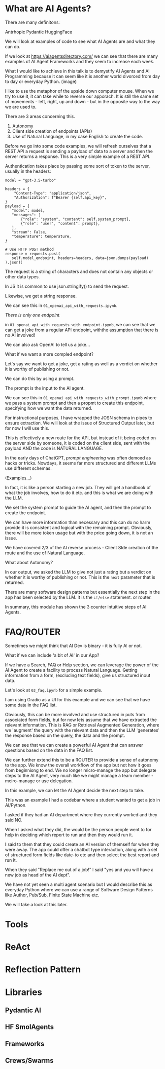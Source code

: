 # What are AI Agents?

There are many definitons:

Antrhopic
Pydantic
HuggingFace

We will look at examples of code to see what AI Agents are and what they can do.

If we look at https://aiagentsdirectory.com/ we can see that there are many examples of AI Agent Frameworks and they seem to increase each week.

What I would like to achieve in this talk is to demystify AI Agents and AI Programming because it can seem like it is another world divorced from day to day or everyday Python. (image)

I like to use the metaphor of the upside down computer mouse. When we try to use it, it can take while to reverse our apporach. It is still the same set of movements - left, right, up and down - but in the opposite way to the way we are used to.

There are 3 areas concerning this.

1. Autonomy
2. Client side creation of endpoints (APIs)
3. Use of Natural Language, in my case English to create the code.

Before we go into some code examples, we will refresh ourselves that a REST API a request is sending a payload of data to a server and then the server returns a response. This is a very simple example of a REST API. 

Authentication takes place by passing some sort of token to the server, usually in the headers:

```
model = "gpt-3.5-turbo"

headers = {
    "Content-Type": "application/json",
    "Authorization": f"Bearer {self.api_key}",
}
payload = {
   "model": model,
   "messages": [
       {"role": "system", "content": self.system_prompt},
       {"role": "user", "content": prompt},
   ],
   "stream": False,
   "temperature": temperature,
}

# Use HTTP POST method
response = requests.post(
   self.model_endpoint, headers=headers, data=json.dumps(payload)
).json()

```

The request is a string of characters and does not contain any objects or other data types.

In JS it is common to use json.stringify() to send the request.

Likewise, we get a string response.

We can see this in `01_openai_api_with_requests.ipynb`.

*There is only one endpoint.*

in `01_openai_api_with_requests_with_endpoint.ipynb`, we can see that we can get a joke from a regular API endpoint, withthe assumption that there is no AI involved!

We can also ask OpenAI to tell us a joke...

What if we want a more compled endpoint?

Let's say we want to get a joke, get a rating as well as a verdict on whether it is worthy of publishing or not.

We can do this by using a prompt.

The prompt is the input to the AI agent.    

We can see this in `01_openai_api_with_requests_with_prompt.ipynb` where we pass a system prompt and then a propmt to create this endpoint, specifying how we want the data returned.

For instructional purposes, I have wrapped the JOSN schema in pipes to ensure extraction. We will look at the issue of Structured Output later, but for now I will use this.

This is effectively a new route for the API, but instead of it being coded on the server side by someone, it is coded on the client side, sent with the payload AND the code is NATURAL LANGUAGE.

In the early days of ChatGPT, *prompt engineering* was often demoed as hacks or tricks. Nowdays, it seems far more structured and different LLMs use different schemas.

(Examples...)

In fact, it is like a person starting a new job. They will get a handbook of what the job involves, how to do it etc. and this is what we are doing with the LLM. 

We set the system prompt to guide the AI agent, and then the prompt to create the endpoint.

We can have more information than necessary and this can do no harm provide it is consistent and logical with the remaining prompt. Obviously, there will be more token usage but with the price going down, it is not an issue.

We have covered 2/3 of the AI reverse process - Client SIde creation of the route and the use of Natural Language.

What about Autonomy?

In our output, we asked the LLM to give not just a rating but a verdict on whether it is worthy of publishing or not. This is the `next` parameter that is returned.

There are many software design patterns but essentially the next step in the app has been selected by the LLM. It is the `if/else` statement. or router.

In summary, this module has shown the 3 counter intuitive steps of AI Agents.

# FAQ/ROUTER

Sometimes we might think that AI Dev is binary - it is fully AI or not.

What if we can include 'a bit of AI' in our App?

If we have a Search, FAQ or Help section, we can leverage the power of the AI Agent to create a facility to process Natural Language. Getting information from a form, (excluding text fields), give us structured inout data.

Let's look at `03_faq.ipynb` for a simple example.

I am using Gradio as a UI for this example and we can see that we have some data in the FAQ list.

Obviously, this can be more involved and use structured in puts from associated form fields, but for now lets assume that we have extracted the relevant information. This is RAG or Retrieval Augmented Generation, where we 'augment' the query with the relevant data and then the LLM 'generates' the response based on the query, the data and the prompt.

We can see that we can create a powerful AI Agent that can answer questions based on the data in the FAQ list.

We can further extend this to be a ROUTER to provide a sense of autonomy to the app. We know the overall workflow of the app but not how it goes from beginniong to end. We no longer micro-manage the app but delegate steps to the AI Agent, very much like we might manage a team member - mciro-manage or use delegation.

In this example, we can let the AI Agent decide the next step to take.

This was an example I had a codebar where a student wanted to get a job in AI/Python.

I asked if they had an AI department where they currently worked and they said NO.

When I asked what they did, the would be the person people went to for help in deciding which report to run and then they would run it.

I said to them that they could create an AI version of themself for when they were away. The app could offer a chatbot type interaction, along with a set of structured form fields like date-to etc and then select the best report and run it.

When they said "Replace me out of a job!" I said "yes and you will have a new job as head of the AI dept".

We have not yet seen a multi agent scenario but I would describe this as everyday Python where we can use a range of Software Design Patterns like Author, Pub/Sub, Finite State Machine etc.

We will take a look at this later.

# Tools

# ReAct

# Reflection Pattern

# Libraries

## Pydantic AI

## HF SmolAgents

## Frameworks

## Crews/Swarms